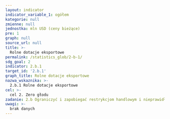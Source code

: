 ```yaml
---
layout: indicator
indicator_variable_1: ogółem
kategorie: null
zmienne: null
jednostka: mln USD (ceny bieżące)
pre: 1
graph: null
source_url: null
title: >-
  Rolne dotacje eksportowe
permalink: /statistics_glob/2-b-1/
sdg_goal: 2
indicator: 2.b.1
target_id: '2.b.1'
graph_title: Rolne dotacje eksportowe
nazwa_wskaznika: >-
  2.b.1 Rolne dotacje eksportowe
cel: >-
  cel 2. Zero głodu
zadanie: 2.b Ograniczyć i zapobiegać restrykcjom handlowym i nieprawidłowościom na światowych rynkach rolnych, w tym poprzez równoczesną likwidację wszystkich form rolnych subwencji eksportowych i wszystkich innych środków wywozowych o analogicznym działaniu, zgodnie z mandatem Rundy z Doha (Doha Development Round)
uwagi: >-
  brak danych
---
```

